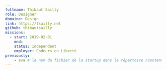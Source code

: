 ```yaml
---
fullname: Thibaut Sailly
role: Designer
domaine: Design
link: https://tsailly.net
github: thibautsailly
missions:
  - start: 2019-02-01
    end:
    status: independent
    employer: Codeurs en Liberté
previously:
    - eva # le nom du fichier de la startup dans le répertoire /content/_startups/ sans l'extension .md
---
```

